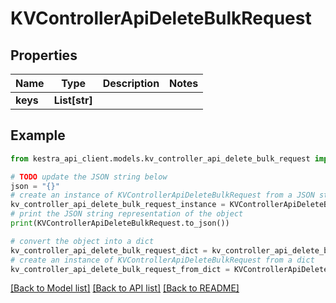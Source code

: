 # KVControllerApiDeleteBulkRequest


## Properties

Name | Type | Description | Notes
------------ | ------------- | ------------- | -------------
**keys** | **List[str]** |  | 

## Example

```python
from kestra_api_client.models.kv_controller_api_delete_bulk_request import KVControllerApiDeleteBulkRequest

# TODO update the JSON string below
json = "{}"
# create an instance of KVControllerApiDeleteBulkRequest from a JSON string
kv_controller_api_delete_bulk_request_instance = KVControllerApiDeleteBulkRequest.from_json(json)
# print the JSON string representation of the object
print(KVControllerApiDeleteBulkRequest.to_json())

# convert the object into a dict
kv_controller_api_delete_bulk_request_dict = kv_controller_api_delete_bulk_request_instance.to_dict()
# create an instance of KVControllerApiDeleteBulkRequest from a dict
kv_controller_api_delete_bulk_request_from_dict = KVControllerApiDeleteBulkRequest.from_dict(kv_controller_api_delete_bulk_request_dict)
```
[[Back to Model list]](../README.md#documentation-for-models) [[Back to API list]](../README.md#documentation-for-api-endpoints) [[Back to README]](../README.md)



